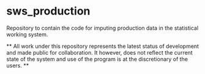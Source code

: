 # sws_production
Repository to contain the code for imputing production data in the statistical working system.

** All work under this repository represents the latest status of development and made public for collaboration. It however, does not reflect the current state of the system and use of the program is at the discretionary of the users. **
